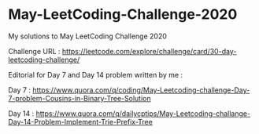 # May-LeetCoding-Challenge-2020
 My solutions to May LeetCoding Challenge 2020
 
 Challenge URL : https://leetcode.com/explore/challenge/card/30-day-leetcoding-challenge/
 
 Editorial for Day 7 and Day 14 problem written by me :
 
 Day 7  : https://www.quora.com/q/coding/May-Leetcoding-challenge-Day-7-problem-Cousins-in-Binary-Tree-Solution
 
 Day 14 : https://www.quora.com/q/dailycptips/May-Leetcoding-challange-Day-14-Problem-Implement-Trie-Prefix-Tree
 
